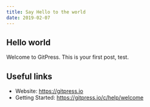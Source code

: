 ```yaml
---
title: Say Hello to the world
date: 2019-02-07
---
```


## Hello world

Welcome to GitPress. This is your first post, test.

## Useful links

- Website: https://gitpress.io
- Getting Started: https://gitpress.io/c/help/welcome
